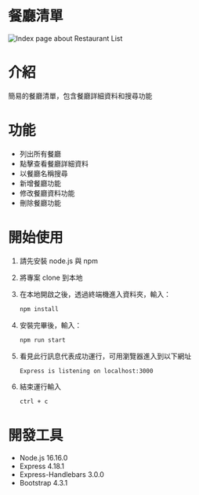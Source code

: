 # 餐廳清單

![Index page about Restaurant List](https://github.com/LoisChen68/restaurant_list/blob/main/public/images/img.jpg?raw=true)

# 介紹
簡易的餐廳清單，包含餐廳詳細資料和搜尋功能

# 功能
- 列出所有餐廳
- 點擊查看餐廳詳細資料
- 以餐廳名稱搜尋
- 新增餐廳功能
- 修改餐廳資料功能
- 刪除餐廳功能

# 開始使用

1. 請先安裝 node.js 與 npm
2. 將專案 clone 到本地
3. 在本地開啟之後，透過終端機進入資料夾，輸入：

   ```bash
   npm install
   ```

4. 安裝完畢後，輸入：

   ```bash
   npm run start
   ```

5. 看見此行訊息代表成功運行，可用瀏覽器進入到以下網址

   ```bash
   Express is listening on localhost:3000
   ```

6. 結束運行輸入

   ```bash
   ctrl + c
   ```

# 開發工具

- Node.js 16.16.0
- Express 4.18.1
- Express-Handlebars 3.0.0
- Bootstrap 4.3.1
